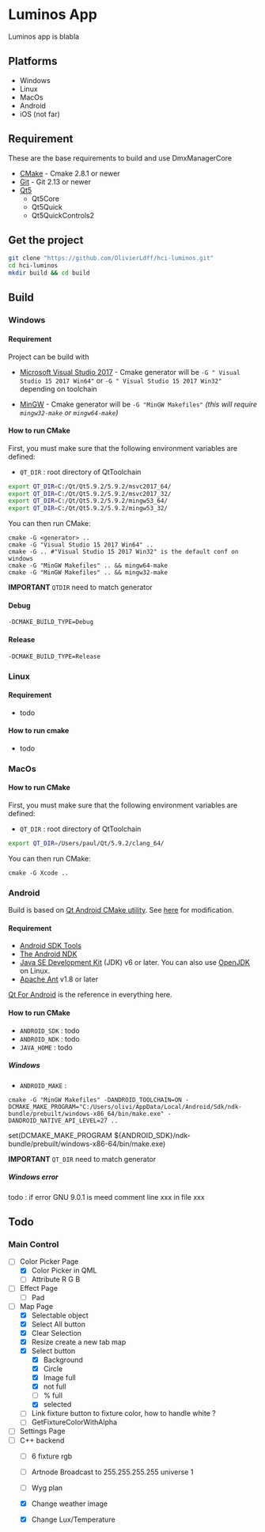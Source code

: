 # Luminos App

Luminos app is blabla

## Platforms

* Windows
* Linux
* MacOs
* Android
* iOS (not far)

## Requirement

These are the base requirements to build and use DmxManagerCore

* [CMake](https://cmake.org/download/) - Cmake 2.8.1 or newer
* [Git](https://git-scm.com/) - Git 2.13 or newer
* [Qt5](http://doc.qt.io/qt-5/)
  * Qt5Core
  * Qt5Quick
  * Qt5QuickControls2

## Get the project

```sh
git clone "https://github.com/OlivierLdff/hci-luminos.git"
cd hci-luminos
mkdir build && cd build
```
## Build

### Windows

#### Requirement

Project can be build with 

* [Microsoft Visual Studio 2017](https://www.visualstudio.com/) - Cmake generator will be `-G " Visual Studio 15 2017 Win64"` or `-G " Visual Studio 15 2017 Win32"` depending on toolchain


* [MinGW](http://www.mingw.org/)  - Cmake generator will be `-G "MinGW Makefiles"` *(this will require `mingw32-make` or `mingw64-make`)*

#### How to run CMake

First, you must make sure that the following environment variables are defined:

* `QT_DIR` : root directory of QtToolchain

```sh
export QT_DIR=C:/Qt/Qt5.9.2/5.9.2/msvc2017_64/
export QT_DIR=C:/Qt/Qt5.9.2/5.9.2/msvc2017_32/
export QT_DIR=C:/Qt/Qt5.9.2/5.9.2/mingw53_64/
export QT_DIR=C:/Qt/Qt5.9.2/5.9.2/mingw53_32/
```

You can then run CMake:

```
cmake -G <generator> ..
cmake -G "Visual Studio 15 2017 Win64" ..
cmake -G .. #"Visual Studio 15 2017 Win32" is the default conf on windows
cmake -G "MinGW Makefiles" .. && mingw64-make
cmake -G "MinGW Makefiles" .. && mingw32-make
```

**IMPORTANT**  `QTDIR` need to match generator

#### Debug

```
-DCMAKE_BUILD_TYPE=Debug
```

#### Release

```
-DCMAKE_BUILD_TYPE=Release
```

### Linux

#### Requirement

* todo

#### How to run cmake

* todo

### MacOs

#### How to run CMake

First, you must make sure that the following environment variables are defined:

- `QT_DIR` : root directory of QtToolchain

```sh
export QT_DIR=/Users/paul/Qt/5.9.2/clang_64/
```

You can then run CMake:

```Sh
cmake -G Xcode ..
```

### Android

Build is based on [Qt Android CMake utility](https://github.com/OSSIA/score/tree/master/CMake/Android/qt-android-cmake). See [here](./cmake/android/licence.) for modification.

#### Requirement

* [Android SDK Tools](https://developer.android.com/studio/index.html)
* [The Android NDK](http://developer.android.com/tools/sdk/ndk/index.html)
* [Java SE Development Kit](http://www.oracle.com/technetwork/java/javase/downloads/jdk7-downloads-1880260.html) (JDK) v6 or later. You can also use [OpenJDK](http://openjdk.java.net/) on Linux.
* [Apache Ant](http://ant.apache.org/bindownload.cgi) v1.8 or later

[Qt For Android](http://doc.qt.io/qt-5/androidgs.html) is the reference in everything here.

#### How to run CMake

* `ANDROID_SDK` : todo
* `ANDROID_NDK` : todo
* `JAVA_HOME` : todo

##### Windows

* `ANDROID_MAKE` : 

```
cmake -G "MinGW Makefiles" -DANDROID_TOOLCHAIN=ON -DCMAKE_MAKE_PROGRAM="C:/Users/olivi/AppData/Local/Android/Sdk/ndk-bundle/prebuilt/windows-x86_64/bin/make.exe" -DANDROID_NATIVE_API_LEVEL=27 ..
```

set(DCMAKE_MAKE_PROGRAM ${ANDROID_SDK}/ndk-bundle/prebuilt/windows-x86-64/bin/make.exe)

**IMPORTANT**  `QT_DIR` need to match generator

##### Windows error

todo : if error GNU 9.0.1 is meed comment line xxx in file xxx

## Todo

### Main Control

*[ ] Color Picker Page
     *[x] Color Picker in QML
     *[ ] Attribute R G B
*[ ] Effect Page
     *[ ] Pad
*[ ] Map Page
     *[x] Selectable object
     *[x] Select All button
     *[x] Clear Selection
     *[x] Resize create a new tab map
     *[x] Select button
          *[x] Background
          *[x] Circle
          *[x] Image full
          *[x] not full
          *[ ] % full
          *[x] selected
     *[ ] Link fixture button to fixture color, how to handle white ?
     *[ ] GetFixtureColorWithAlpha
*[ ] Settings Page
*[ ] C++ backend
     *[ ] 6 fixture rgb
     *[ ] Artnode Broadcast to 255.255.255.255 universe 1
     *[ ] Wyg plan
     *[x] Change weather image
     *[x] Change Lux/Temperature


